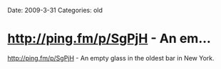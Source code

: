 Date: 2009-3-31
Categories: old

# http://ping.fm/p/SgPjH - An em...

<a href="http://ping.fm/p/SgPjH" rel="nofollow">http://ping.fm/p/SgPjH</a> - An empty glass in the oldest bar in New York.
